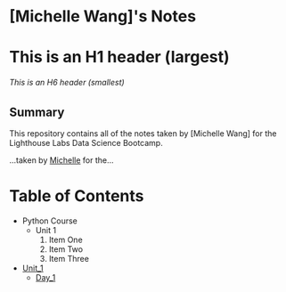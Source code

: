 # [Michelle Wang]'s Notes
# This is an H1 header (largest)
###### This is an H6 header (smallest)
## Summary 

This repository contains all of the notes taken by [Michelle Wang] for the Lighthouse Labs Data Science Bootcamp.

...taken by [Michelle](https://github.com/MichelleWAng666/README.md/blob/master/README.md) for the...
# Table of Contents
* Python Course
  * Unit 1
    1. Item One 
    2. Item Two
    3. Item Three
* [Unit_1](/Unit_1)
  * [Day_1](/Unit_1/Day_1)
  
